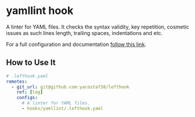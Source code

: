 # yamllint hook

A linter for YAML files. It checks the syntax validity, key repetition,
cosmetic issues as such lines length, trailing spaces, indentations and etc.

For a full configuration and documentation [follow this link](https://yamllint.readthedocs.io/en/stable/).

## How to Use It

```yaml
# .lefthook.yaml
remotes:
  - git_url: git@github.com:yacosta738/lefthook
    ref: [tag]
    configs:
      # A linter for YAML files.
      - hooks/yamllint/.lefthook.yaml
```

